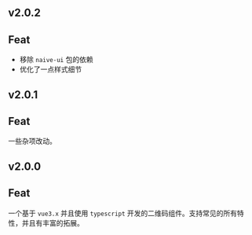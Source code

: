 ## v2.0.2

## Feat

- 移除 `naive-ui` 包的依赖
- 优化了一点样式细节

## v2.0.1

## Feat

一些杂项改动。

## v2.0.0

## Feat

一个基于 `vue3.x` 并且使用 `typescript` 开发的二维码组件。支持常见的所有特性，并且有丰富的拓展。
